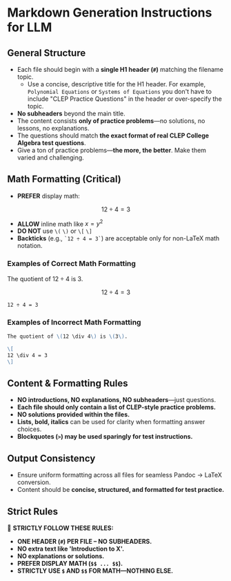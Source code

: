 # Markdown Generation Instructions for LLM

## **General Structure**
- Each file should begin with a **single H1 header (`#`)** matching the filename topic.
  - Use a concise, descriptive title for the H1 header. For example, `Polynomial Equations` or `Systems of Equations` you don't have to include "CLEP Practice Questions" in the header or over-specify the topic.
- **No subheaders** beyond the main title.
- The content consists **only of practice problems**—no solutions, no lessons, no explanations.
- The questions should match **the exact format of real CLEP College Algebra test questions**.
- Give a ton of practice problems—**the more, the better**. Make them varied and challenging.

## **Math Formatting (Critical)**
- **PREFER** display math:

$$
12 \div 4 = 3
$$

- **ALLOW** inline math like $x = y^2$
- **DO NOT** use `\(` `\)` or `\[` `\]`
- **Backticks** (e.g., `` `12 ÷ 4 = 3` ``) are acceptable only for non-LaTeX math notation.

### **Examples of Correct Math Formatting**

The quotient of $12 \div 4$ is $3$.

$$
12 \div 4 = 3
$$

`12 ÷ 4 = 3`

### **Examples of Incorrect Math Formatting**
```md
The quotient of \(12 \div 4\) is \(3\).
```
```md
\[
12 \div 4 = 3
\]
```

## **Content & Formatting Rules**
- **NO introductions, NO explanations, NO subheaders**—just questions.
- **Each file should only contain a list of CLEP-style practice problems.**
- **NO solutions provided within the files.**
- **Lists, bold, italics** can be used for clarity when formatting answer choices.
- **Blockquotes (`>`) may be used sparingly for test instructions.**

## **Output Consistency**
- Ensure uniform formatting across all files for seamless Pandoc → LaTeX conversion.
- Content should be **concise, structured, and formatted for test practice.**

## **Strict Rules**
🚨 **STRICTLY FOLLOW THESE RULES:**
- **ONE HEADER (`#`) PER FILE – NO SUBHEADERS.**
- **NO extra text like 'Introduction to X'.**
- **NO explanations or solutions.**
- **PREFER DISPLAY MATH (`$$ ... $$`).**
- **STRICTLY USE `$` AND `$$` FOR MATH—NOTHING ELSE.**
